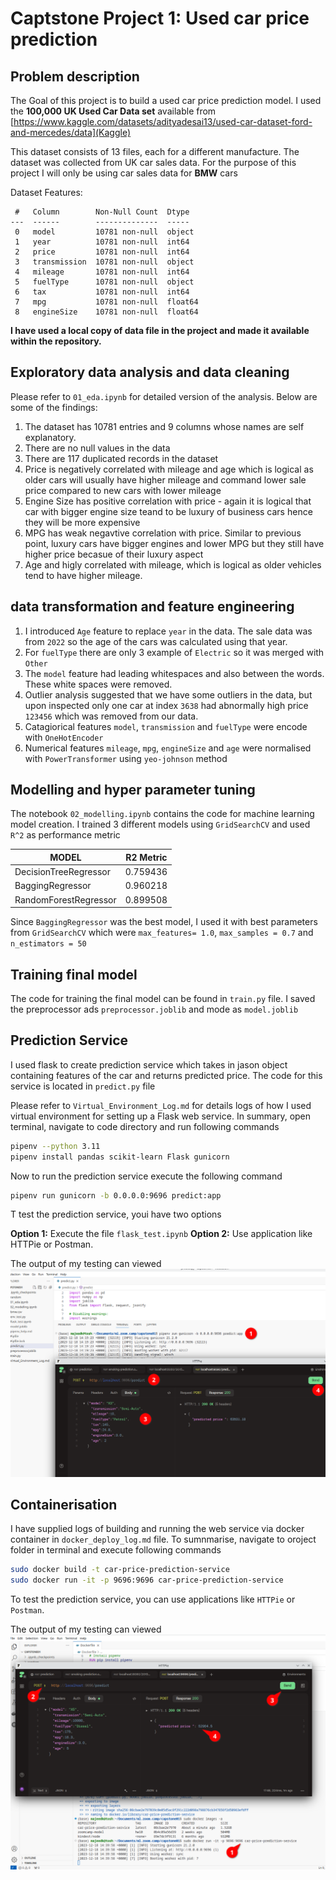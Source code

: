 # Captstone Project 1: Used car price prediction

## Problem description
The Goal of this project is to build a used car price prediction model. I used the **100,000 UK Used Car Data set** available from [https://www.kaggle.com/datasets/adityadesai13/used-car-dataset-ford-and-mercedes/data](Kaggle)

This dataset consists of 13 files, each for a different manufacture. The dataset was collected from UK car sales data. For the purpose of this project I will only be using car sales data for **BMW** cars

Dataset Features:

```
 #   Column        Non-Null Count  Dtype  
---  ------        --------------  -----  
 0   model         10781 non-null  object 
 1   year          10781 non-null  int64  
 2   price         10781 non-null  int64  
 3   transmission  10781 non-null  object 
 4   mileage       10781 non-null  int64  
 5   fuelType      10781 non-null  object 
 6   tax           10781 non-null  int64  
 7   mpg           10781 non-null  float64
 8   engineSize    10781 non-null  float64
```
  
**I have used a local copy of data file in the project and made it available within the repository.**

## Exploratory data analysis and data cleaning

Please refer to `01_eda.ipynb` for detailed version of the analysis. Below are some of the findings:

1. The dataset has 10781 entries and 9 columns whose names are self explanatory.
2. There are no null values in the data
3. There are 117 duplicated records in the dataset
4. Price is negatively correlated with mileage and age which is logical as older cars will usually have higher mileage and command lower sale price compared to new cars with lower mileage
5. Engine Size has positive correlation with price - again it is logical that car with bigger engine size teand to be luxury of business cars hence they will be more expensive
6. MPG has weak negavtive correlation with price. Similar to previous point, luxury cars have bigger engines and lower MPG but they still have higher price becasue of their luxury aspect
7. Age and higly correlated with mileage, which is logical as older vehicles tend to have higher mileage.

## data transformation and feature engineering

1. I introduced `Age` feature to replace `year` in the data. The sale data was from `2022` so the age of the cars was calculated using that year.
2. For `fuelType` there are only 3 example of `Electric` so it was merged with `Other` 
3. The `model` feature had leading whitespaces and also between the words. These white spaces were removed.
4. Outlier analysis suggested that we have some outliers in the data, but upon inspected only one car at index `3638` had abnormally high price `123456` which was removed from our data.
5. Catagiorical features `model`, `transmission` and `fuelType` were encode with `OneHotEncoder`
6. Numerical features `mileage`, `mpg`, `engineSize` and `age` were normalised with `PowerTransformer` using `yeo-johnson` method

## Modelling and hyper parameter tuning

The notebook `02_modelling.ipynb` contains the code for machine learning model creation. I trained 3 different models using `GridSearchCV` and used `R^2` as performance metric

|MODEL                  |R2 Metric  |
|-----------------------|-----------|
|DecisionTreeRegressor  |0.759436   |
|BaggingRegressor       |0.960218   |
|RandomForestRegressor  |0.899508   |

Since `BaggingRegressor` was the best model, I used it with best parameters from `GridSearchCV` which were `max_features= 1.0`, `max_samples = 0.7` and `n_estimators = 50`

## Training final model

The code for training the final model can be found in `train.py` file. I saved the preprocessor ads `preprocessor.joblib` and mode  as `model.joblib`

## Prediction Service

I used flask to create prediction service which takes in jason object containing features of the car and returns predicted price. The code for this service is located in `predict.py` file

Please refer to `Virtual_Environment_Log.md` for details logs of how I used virtual environment for setting up a Flask web service. In summary, open terminal, navigate to code directory and run following commands

```bash
pipenv --python 3.11
pipenv install pandas scikit-learn Flask gunicorn
```

Now to run the prediction service execute the following command

```bash
pipenv run gunicorn -b 0.0.0.0:9696 predict:app
```

T test the prediction service, youi have two options

**Option 1:** Execute the file `flask_test.ipynb`
**Option 2:** Use application like HTTPie or Postman. 

The output of my testing can viewed ![Prediction Service via Flask](flask_test.png)

## Containerisation

I have supplied logs of building and running the web service via docker container in `docker_deploy_log.md` file. To sumnmarise, navigate to oroject folder in terminal and execute following commands 

```bash
sudo docker build -t car-price-prediction-service 
sudo docker run -it -p 9696:9696 car-price-prediction-service
```
To test the prediction service, you can use applications like `HTTPie` or `Postman`.

The output of my testing can viewed ![Prediction Service via Docker](docker_test.png) 

